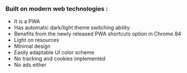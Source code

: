 ### Built on modern web technologies :
* It is a PWA
* Has automatic dark/light theme switching ability
* Benefits from the newly released PWA shortcuts option in Chrome 84
* Light on resources
* Minimal design
* Easily adaptable UI color scheme
* No tracking and cookies implemented
* No ads either
